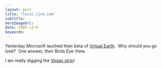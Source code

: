```yaml
---
layout: post 
title: "local.live.com"
subTitle: 
heroImageUrl: 
date: 2005-12-9
keywords: 
---
```


Yesterday Microsoft lauched their beta of [Virtual Earth](http://local.live.com/).&nbsp; Why should you go look?&nbsp;&nbsp;One&nbsp;answer,&nbsp;their Birds Eye View.&nbsp; 

I am really digging the [Vegas&nbsp;strip](http://local.live.com/default.aspx?v=2&cp=36.09637~-115.17562&style=o&lvl=1&scene=294003)!&nbsp;